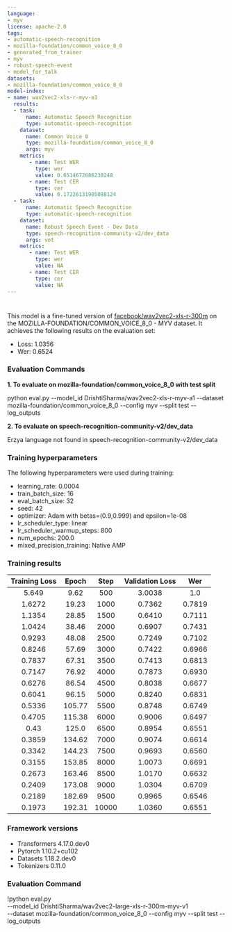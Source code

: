 ```yaml
---
language:
- myv 
license: apache-2.0
tags:
- automatic-speech-recognition
- mozilla-foundation/common_voice_8_0
- generated_from_trainer
- myv
- robust-speech-event
- model_for_talk
datasets:
- mozilla-foundation/common_voice_8_0
model-index:
- name: wav2vec2-xls-r-myv-a1
  results:
  - task: 
      name: Automatic Speech Recognition 
      type: automatic-speech-recognition
    dataset:
      name: Common Voice 8
      type: mozilla-foundation/common_voice_8_0
      args: myv
    metrics:
       - name: Test WER
         type: wer
         value: 0.6514672686230248
       - name: Test CER
         type: cer
         value: 0.17226131905088124
  - task: 
      name: Automatic Speech Recognition
      type: automatic-speech-recognition
    dataset:
      name: Robust Speech Event - Dev Data
      type: speech-recognition-community-v2/dev_data
      args: vot
    metrics:
       - name: Test WER
         type: wer
         value: NA
       - name: Test CER
         type: cer
         value: NA
---
```


<!-- This model card has been generated automatically according to the information the Trainer had access to. You
should probably proofread and complete it, then remove this comment. -->

# 

This model is a fine-tuned version of [facebook/wav2vec2-xls-r-300m](https://huggingface.co/facebook/wav2vec2-xls-r-300m) on the MOZILLA-FOUNDATION/COMMON_VOICE_8_0 - MYV dataset.
It achieves the following results on the evaluation set:
- Loss: 1.0356
- Wer: 0.6524

### Evaluation Commands

**1. To evaluate on mozilla-foundation/common_voice_8_0 with test split**

python eval.py  --model_id DrishtiSharma/wav2vec2-xls-r-myv-a1 --dataset mozilla-foundation/common_voice_8_0 --config myv --split test --log_outputs

**2. To evaluate on speech-recognition-community-v2/dev_data**

Erzya language not found in speech-recognition-community-v2/dev_data

### Training hyperparameters

The following hyperparameters were used during training:
- learning_rate: 0.0004
- train_batch_size: 16
- eval_batch_size: 32
- seed: 42
- optimizer: Adam with betas=(0.9,0.999) and epsilon=1e-08
- lr_scheduler_type: linear
- lr_scheduler_warmup_steps: 800
- num_epochs: 200.0
- mixed_precision_training: Native AMP

### Training results

| Training Loss | Epoch  | Step  | Validation Loss | Wer    |
|:-------------:|:------:|:-----:|:---------------:|:------:|
| 5.649         | 9.62   | 500   | 3.0038          | 1.0    |
| 1.6272        | 19.23  | 1000  | 0.7362          | 0.7819 |
| 1.1354        | 28.85  | 1500  | 0.6410          | 0.7111 |
| 1.0424        | 38.46  | 2000  | 0.6907          | 0.7431 |
| 0.9293        | 48.08  | 2500  | 0.7249          | 0.7102 |
| 0.8246        | 57.69  | 3000  | 0.7422          | 0.6966 |
| 0.7837        | 67.31  | 3500  | 0.7413          | 0.6813 |
| 0.7147        | 76.92  | 4000  | 0.7873          | 0.6930 |
| 0.6276        | 86.54  | 4500  | 0.8038          | 0.6677 |
| 0.6041        | 96.15  | 5000  | 0.8240          | 0.6831 |
| 0.5336        | 105.77 | 5500  | 0.8748          | 0.6749 |
| 0.4705        | 115.38 | 6000  | 0.9006          | 0.6497 |
| 0.43          | 125.0  | 6500  | 0.8954          | 0.6551 |
| 0.3859        | 134.62 | 7000  | 0.9074          | 0.6614 |
| 0.3342        | 144.23 | 7500  | 0.9693          | 0.6560 |
| 0.3155        | 153.85 | 8000  | 1.0073          | 0.6691 |
| 0.2673        | 163.46 | 8500  | 1.0170          | 0.6632 |
| 0.2409        | 173.08 | 9000  | 1.0304          | 0.6709 |
| 0.2189        | 182.69 | 9500  | 0.9965          | 0.6546 |
| 0.1973        | 192.31 | 10000 | 1.0360          | 0.6551 |


### Framework versions

- Transformers 4.17.0.dev0
- Pytorch 1.10.2+cu102
- Datasets 1.18.2.dev0
- Tokenizers 0.11.0


### Evaluation Command

!python eval.py \
    --model_id DrishtiSharma/wav2vec2-large-xls-r-300m-myv-v1 \
    --dataset mozilla-foundation/common_voice_8_0 --config myv --split test --log_outputs